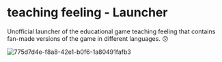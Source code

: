# teaching feeling - Launcher
Unofficial launcher of the educational game teaching feeling that contains fan-made versions of the game in different languages. 😗

![775d7d4e-f8a8-42e1-b0f6-1a80491fafb3](https://github.com/user-attachments/assets/6490cae7-cbc9-4254-96cb-6a8a5bd38120)

